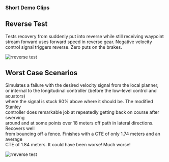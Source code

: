 
### Short Demo Clips

## Reverse Test

Tests recovery from suddenly put into reverse while still receiving waypoint
stream forward uses forward speed in reverse gear.
Negative velocity control signal triggers reverse.
Zero puts on the brakes.


![rreverse test](demo/rev_test.gif)



## Worst Case Scenarios

Simulates a failure with the desired velocity signal from the local planner,  
or internal to the longitudinal controller (before the low-level control and acuators)  
where the signal is stuck 90% above where it should be. The modified Stanley  
controller does remarkable job at repeatedly getting back on course after swerving  
around and at some points over 18 meters off path in lateral directions. Recovers well  
from bouncing off a fence. Finishes with a CTE of only  1.74 meters and an average  
CTE of 1.84 meters. It could have been worse! Much worse!


![rreverse test](demo/vel90over.gif)

